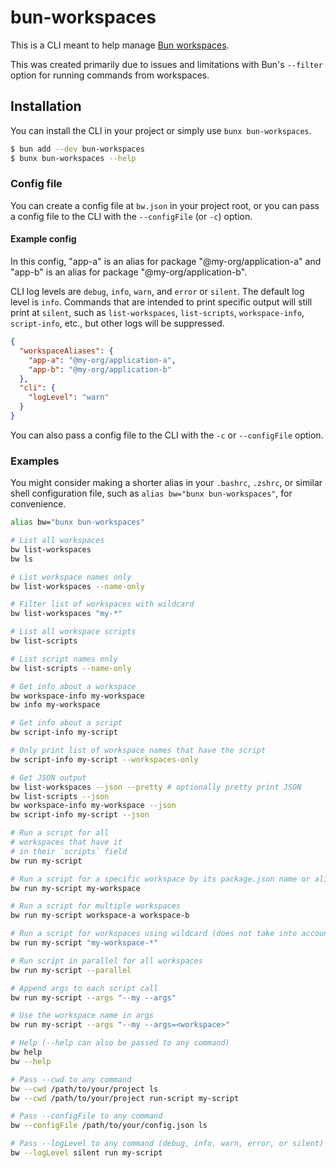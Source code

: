 # bun-workspaces

This is a CLI meant to help manage [Bun workspaces](https://bun.sh/docs/install/workspaces).

This was created primarily due to issues and limitations with Bun's `--filter` option for running commands from workspaces.

## Installation

You can install the CLI in your project or simply use `bunx bun-workspaces`.

```bash
$ bun add --dev bun-workspaces
$ bunx bun-workspaces --help
```

### Config file

You can create a config file at `bw.json` in your project root, or you can pass a config file to the CLI with the `--configFile` (or `-c`) option.

#### Example config

In this config, "app-a" is an alias for package "@my-org/application-a" and "app-b" is an alias for package "@my-org/application-b".

CLI log levels are `debug`, `info`, `warn`, and `error` or `silent`. The default log level is `info`. Commands that are intended to print specific output will still print at `silent`, such as `list-workspaces`, `list-scripts`, `workspace-info`, `script-info`, etc., but other logs will be suppressed.

```json
{
  "workspaceAliases": {
    "app-a": "@my-org/application-a",
    "app-b": "@my-org/application-b"
  },
  "cli": {
    "logLevel": "warn"
  }
}
```

You can also pass a config file to the CLI with the `-c` or `--configFile` option.

### Examples

You might consider making a shorter alias in your `.bashrc`, `.zshrc`, or similar shell configuration file, such as `alias bw="bunx bun-workspaces"`, for convenience.

```bash
alias bw="bunx bun-workspaces"

# List all workspaces
bw list-workspaces
bw ls

# List workspace names only
bw list-workspaces --name-only

# Filter list of workspaces with wildcard
bw list-workspaces "my-*"

# List all workspace scripts
bw list-scripts

# List script names only
bw list-scripts --name-only

# Get info about a workspace
bw workspace-info my-workspace
bw info my-workspace

# Get info about a script
bw script-info my-script

# Only print list of workspace names that have the script
bw script-info my-script --workspaces-only

# Get JSON output
bw list-workspaces --json --pretty # optionally pretty print JSON
bw list-scripts --json
bw workspace-info my-workspace --json
bw script-info my-script --json

# Run a script for all
# workspaces that have it
# in their `scripts` field
bw run my-script

# Run a script for a specific workspace by its package.json name or alias from the config
bw run my-script my-workspace

# Run a script for multiple workspaces
bw run my-script workspace-a workspace-b

# Run a script for workspaces using wildcard (does not take into account workspace aliases)
bw run my-script "my-workspace-*"

# Run script in parallel for all workspaces
bw run my-script --parallel

# Append args to each script call
bw run my-script --args "--my --args"

# Use the workspace name in args
bw run my-script --args "--my --args=<workspace>"

# Help (--help can also be passed to any command)
bw help
bw --help

# Pass --cwd to any command
bw --cwd /path/to/your/project ls
bw --cwd /path/to/your/project run-script my-script

# Pass --configFile to any command
bw --configFile /path/to/your/config.json ls

# Pass --logLevel to any command (debug, info, warn, error, or silent)
bw --logLevel silent run my-script
```
